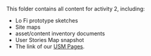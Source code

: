 This folder contains all content for activity 2, including:
- Lo Fi prototype sketches 
- Site maps 
- asset/content inventory documents
- User Stories Map snapshot
- The link of our [USM Pages](https://landofooo.storiesonboard.com/m/coruscentiens).
